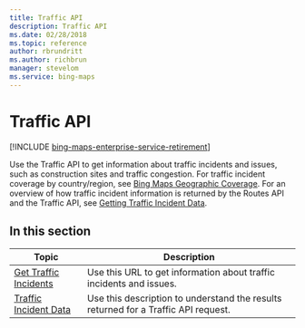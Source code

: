 ```yaml
---
title: Traffic API
description: Traffic API
ms.date: 02/28/2018
ms.topic: reference
author: rbrundritt
ms.author: richbrun
manager: stevelom
ms.service: bing-maps
---
```


# Traffic API

[!INCLUDE [bing-maps-enterprise-service-retirement](../../includes/bing-maps-enterprise-service-retirement.md)]

Use the Traffic API to get information about traffic incidents and issues, such as construction sites and traffic congestion. For traffic incident coverage by country/region, see [Bing Maps Geographic Coverage](../../coverage/geographic-coverage.md). For an overview of how traffic incident information is returned by the Routes API and the Traffic API, see [Getting Traffic Incident Data](../getting-traffic-incident-data.md).  
  
## In this section  
  
|Topic|Description|  
|-|-|  
|[Get Traffic Incidents](get-traffic-incidents.md)|Use this URL to get information about traffic incidents and issues.|  
|[Traffic Incident Data](traffic-incident-data.md)|Use this description to understand the results returned for a Traffic API request.|